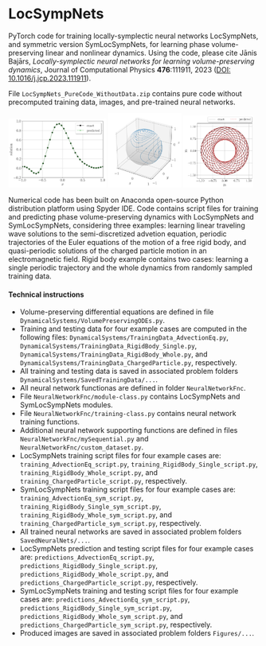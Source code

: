# LocSympNets
PyTorch code for training locally-symplectic neural networks LocSympNets, and symmetric version SymLocSympNets, for learning phase volume-preserving linear and nonlinear dynamics. Using the code, please cite Jānis Bajārs, *Locally-symplectic neural networks for learning volume-preserving dynamics*, Journal of Computational Physics **476**:111911, 2023 ([DOI: 10.1016/j.jcp.2023.111911](https://www.sciencedirect.com/science/article/pii/S0021999123000062?via%3Dihub)).

File `LocSympNets_PureCode_WithoutData.zip` contains pure code without precomputed training data, images, and pre-trained neural networks.

<p float="left">
  <img src="Figures/Fig1.png" width="39%" />
  <img src="Figures/Fig2.png" width="29%" /> 
  <img src="Figures/Fig3.png" width="28%" /> 
</p>

Numerical code has been built on Anaconda open-source Python distribution platform using Spyder IDE. Code contains script files for training and predicting phase volume-preserving dynamics with LocSympNets and SymLocSympNets, considering three examples: learning linear traveling wave solutions to the semi-discretized advetion equation, periodic trajectories of the Euler equations of the motion of a free rigid body, and quasi-periodic solutions of the charged particle motion in an electromagnetic field. Rigid body example contains two cases: learning a single periodic trajectory and the whole dynamics from randomly sampled training data.

#### Technical instructions
- Volume-preserving differential equations are defined in file `DynamicalSystems/VolumePreservingODEs.py`.
- Training and testing data for four example cases are computed in the following files: `DynamicalSystems/TrainingData_AdvectionEq.py`, `DynamicalSystems/TrainingData_RigidBody_Single.py`, `DynamicalSystems/TrainingData_RigidBody_Whole.py`, and `DynamicalSystems/TrainingData_ChargedParticle.py`, respectively.
- All training and testing data is saved in associated problem folders `DynamicalSystems/SavedTrainingData/...`.
- All neural network functionas are defined in folder `NeuralNetworkFnc`.
- File `NeuralNetworkFnc/module-class.py` contains LocSympNets and SymLocSympNets modules.
- File `NeuralNetworkFnc/training-class.py` contains neural network training functions.
- Additional neural network supporting functions are defined in files `NeuralNetworkFnc/mySequential.py` and `NeuralNetworkFnc/custom_dataset.py`.
- LocSympNets training script files for four example cases are: `training_AdvectionEq_script.py`, `training_RigidBody_Single_script.py`, `training_RigidBody_Whole_script.py`, and `training_ChargedParticle_script.py`, respectively. 
- SymLocSympNets training script files for four example cases are: `training_AdvectionEq_sym_script.py`, `training_RigidBody_Single_sym_script.py`, `training_RigidBody_Whole_sym_script.py`, and `training_ChargedParticle_sym_script.py`, respectively. 
- All trained neural networks are saved in associated problem folders `SavedNeuralNets/...`.
- LocSympNets prediction and testing script files for four example cases are: `predictions_AdvectionEq_script.py`, `predictions_RigidBody_Single_script.py`, `predictions_RigidBody_Whole_script.py`, and `predictions_ChargedParticle_script.py`, respectively. 
- SymLocSympNets training and testing script files for four example cases are: `predictions_AdvectionEq_sym_script.py`, `predictions_RigidBody_Single_sym_script.py`, `predictions_RigidBody_Whole_sym_script.py`, and `predictions_ChargedParticle_sym_script.py`, respectively. 
- Produced images are saved in associated problem folders `Figures/...`.
